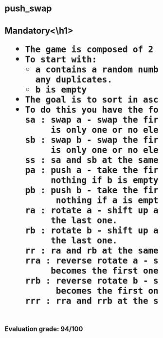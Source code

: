 # push_swap

<h1>Mandatory<\h1>
  <pre>
  • The game is composed of 2 stacks named a and b.
  • To start with:
    ◦ a contains a random number of either positive or negative numbers without
      any duplicates.
    ◦ b is empty
  • The goal is to sort in ascending order numbers into stack a.
  • To do this you have the following operations at your disposal:
    sa : swap a - swap the first 2 elements at the top of stack a. Do nothing if there
         is only one or no elements).
    sb : swap b - swap the first 2 elements at the top of stack b. Do nothing if there
         is only one or no elements).
    ss : sa and sb at the same time.
    pa : push a - take the first element at the top of b and put it at the top of a. Do 
         nothing if b is empty.
    pb : push b - take the first element at the top of a and put it at the top of b. Do
          nothing if a is empty.
    ra : rotate a - shift up all elements of stack a by 1. The first element becomes
         the last one.
    rb : rotate b - shift up all elements of stack b by 1. The first element becomes
         the last one.
    rr : ra and rb at the same time.
    rra : reverse rotate a - shift down all elements of stack a by 1. The last element
         becomes the first one.
    rrb : reverse rotate b - shift down all elements of stack b by 1. The last element
          becomes the first one.
    rrr : rra and rrb at the same time.
  </pre>
  <h2>Evaluation grade: 94/100</h2>
